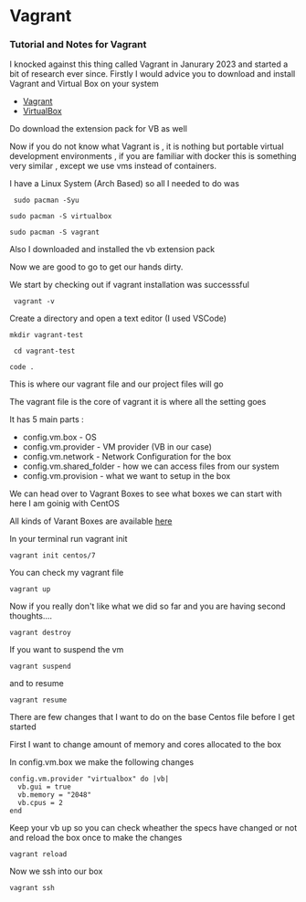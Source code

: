 # Vagrant
### Tutorial and Notes for Vagrant


I knocked against this thing called Vagrant in Janurary 2023 and started a bit of research ever since. Firstly I would advice you to download and install Vagrant and Virtual Box on your system 

* [Vagrant](https://www.vagrantup.com/)
* [VirtualBox](https://www.virtualbox.org/)

Do download the extension pack for VB as well

Now if you do not know what Vagrant is , it is nothing but portable virtual development environments , if you are familiar with docker this is something very similar , except we use vms instead of containers.

I have a Linux System (Arch Based) so all I needed to do was 

``` sudo pacman -Syu```

```sudo pacman -S virtualbox```

```sudo pacman -S vagrant```

Also I downloaded and installed the vb extension pack

Now we are good to go to get our hands dirty.

We start by checking out if vagrant installation was successsful

``` vagrant -v```

Create a directory and open a text editor (I used VSCode)

```mkdir vagrant-test```

``` cd vagrant-test```

``` code . ```

This is where our vagrant file and our project files will go

The vagrant file is the core of vagrant it is where all the setting goes 

It has 5 main parts : 

* config.vm.box - OS
* config.vm.provider - VM provider (VB in our case)
* config.vm.network - Network Configuration for the box 
* config.vm.shared_folder - how we can access files from our system
* config.vm.provision - what we want to setup in the box 


We can head over to Vagrant Boxes to see what boxes we can start with here I am goinig with CentOS

All kinds of Varant Boxes are available [here](https://app.vagrantup.com/boxes/search)

In your terminal run vagrant init <box name>

```vagrant init centos/7 ```

You can check my vagrant file 

  
``` vagrant up ```
  
  
  Now if you really don't like what we did so far and you are having second thoughts....
  
  ```vagrant destroy```

  If you want to suspend the vm 
  
  ``` vagrant suspend ```
  
  and to resume 
  
  ``` vagrant resume ```

  There are few changes that I want to do on the base Centos file before I get started
  
  First I want to change amount of memory and cores allocated to the box 
  
 In config.vm.box we make the following changes
  
  ```
  config.vm.provider "virtualbox" do |vb|
    vb.gui = true
    vb.memory = "2048"
    vb.cpus = 2
  end
  ```
  
Keep your vb up so you can check wheather the specs have changed or not and reload the box once to make the changes

``` vagrant reload ```
  
Now we ssh into our box 
  
``` vagrant ssh ```
